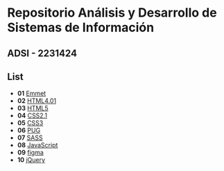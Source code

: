 # Repositorio Análisis y Desarrollo de Sistemas de Información

## ADSI - 2231424

## List

- **01** [Emmet](01-emmet/)
- **02** [HTML4.01](02-hmtl4.01)
- **03** [HTML5](03-html5/)
- **04** [CSS2.1](04-css2.1/)
- **05** [CSS3](05-css3/)
- **06** [PUG](06-pug/)
- **07** [SASS](07-sass/)
- **08** [JavaScript](08-javascript/)
- **09** [figma](09-figma/)
- **10** [jQuery](10-jQuery/)